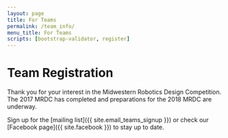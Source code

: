 ```yaml
---
layout: page
title: For Teams
permalink: /team_info/
menu_title: For Teams
scripts: [bootstrap-validator, register]
---
```


# Team Registration

Thank you for your interest in the Midwestern Robotics Design Competition. The 2017 MRDC has completed and preparations for the 2018 MRDC are underway. 

Sign up for the [mailing list]({{ site.email_teams_signup }}) or check our [Facebook page]({{ site.facebook }}) to stay up to date.

<!-- Uncomment the below block when registration is open and change the dates/info as appropriate. -->

<!--
Thank you for your interest in the Midwestern Robotics Design Competition (MRDC).
The deadline for registration is January 18th, 2017. Please note that the $100
deposit check, made payable to the Midwestern Robotics Design Competition,
is required in order for your registration to be completed.  The check must be
received by the January 18th deadline. The check is returned to you if you
attend the competition.  See the registration form for details.

In order to enter, please complete the registration form below.

Please fill out the form completely. T-shirts will be assigned based upon
choices submitted here.  Course information is already available.  We post
information in three locations, one of which is under the News tab above.
You can also check our [Facebook page]({{ site.facebook }}) or join the
[mailing list]({{ site.email_teams_signup }}) to keep up to date.

# Registration Form

<form data-toggle="validator" role="form" action="{{ site.baseurl }}/register_submit.php" method="post">
  <div class="well">
    <legend>Team Information</legend>
    <div class="form-group form-row-group">
      <label for="inputTeamName" class="control-label">Team Name</label>
      <div class="row">
        <div class="form-group col-sm-8">
          <input type="text" class="form-control" id="inputTeamName" name="TeamName" placeholder="Full Name" required>
        </div>
        <div class="form-group col-sm-4">
          <input type="text" class="form-control" id="inputTeamAbbr" name="TeamAbbr" placeholder="Acronym">
        </div>
      </div>
    </div>
    <div class="form-group">
      <label for="inputTeamSchool" class="control-label">School</label>
      <input type="text" class="form-control" id="inputTeamSchool" name="TeamSchool" placeholder="" required>
    </div>
    <div class="form-group">
      <label for="inputTeamEmail" class="control-label">Contact Email</label>
      <input type="email" class="form-control" id="inputTeamEmail" name="TeamEmail" placeholder="" data-error="Please enter a valid email address" required>
      <div class="help-block with-errors"></div>
    </div>
  </div>
  <div class="well">
    <legend>Team Members</legend>
    <p>Your team may have as many people as you like, but only the team captain and five official members listed here will be allowed in the pit area during the competition.</p>
    {% assign sizes = 'S,M,L,XL,XXL' | split: ',' %}
    {% for i in (1..6) %}
      <div class="form-group">
        <label class="control-label">
          {% if i == 1 %}
            Team Captain
          {% else %}
            Team Member {{i}}
          {% endif %}
        </label>
        <input type="text" class="form-control collapse-control" name="Member{{i}}Name" placeholder="Name" {% if i == 1 %}required{% endif %}>
      </div>
      <div>
        <div class="form-group">
          <input type="email" class="form-control" name="Member{{i}}Email" placeholder="Email" data-error="Please enter a valid email address">
          <div class="help-block with-errors"></div>
        </div>
        <div class="form-group">
          <input type="tel" class="form-control" name="Member{{i}}Phone" placeholder="Phone Number" data-error="Please enter a valid phone number" pattern="([^0-9]*[0-9]){10}.*">
          <div class="help-block with-errors"></div>
        </div>
        <div class="form-group">
          <span class="control-label">T-shirt size: </span>
          <div class="btn-group" data-toggle="buttons">
            {% for size in sizes %}
              <label class="btn btn-sm btn-default">
                <input type="radio" name="Member{{i}}Size" value="{{size}}">{{size}}
              </label>
            {% endfor %}  
          </div>
          <div class="help-block with-errors"></div>
        </div>
      </div>
    {% endfor %}
    <p>You may optionally register a faculty/corporate sponsor or a parent.  The sponsor will be allowed in the pit area during the competition, but will not be allowed to help with the robot.</p>
    <div class="form-group">
        <label class="control-label">Sponsor</label>
        <input type="text" class="form-control collapse-control" name="SponsorName" placeholder="Name">
      </div>
      <div>
        <div class="form-group">
          <input type="email" class="form-control" name="SponsorEmail" placeholder="Email" data-error="Please enter a valid email address">
          <div class="help-block with-errors"></div>
        </div>
        <div class="form-group">
          <input type="tel" class="form-control" name="SponsorPhone" placeholder="Phone Number" data-error="Please enter a valid phone number" pattern="([^0-9]*[0-9]){10}.*">
          <div class="help-block with-errors"></div>
        </div>
        <div class="form-group">
          <span class="control-label">T-shirt size: </span>
          <div class="btn-group" data-toggle="buttons">
            {% for size in sizes %}
              <label class="btn btn-sm btn-default">
                <input type="radio" name="SponsorSize" value="{{size}}">{{size}}
              </label>
            {% endfor %}  
          </div>
          <div class="help-block with-errors"></div>
        </div>
      </div>
  </div> 
  <div class="well">  
    <legend>Rules and Legal Acceptance</legend>
    <p>
      Prior to continuing, please familiarize yourself and your team with the competition's rules, located on the <a href="{{ site.google_drive }}">the public Google Drive</a>.
    </p>
    <div class="form-group">
      <div class="checkbox">
        <label>
          <input type="checkbox" name="RulesAccept" data-error="Required" required>
          Our team has read, accepted, and will abide by the competition's rules.
        </label>
        <div class="help-block with-errors"></div>
      </div>
    </div>
    <div class="form-group">
      <div class="checkbox">
        <label>
          <input type="checkbox" name="ModifyAccept" data-error="Required" required>
          Our team acknowledges that the MRDC Committee and MRDC's corporate sponsor(s) can, at any time, modify the rules and have the final authority regarding competition decisions.
        </label>
        <div class="help-block with-errors"></div>
      </div>
    </div>
    <div class="form-group">
      <div class="checkbox">
        <label>
          <input type="checkbox" name="PhotoAccept" data-error="Required" required>
          Our team grants the MRDC Committee and our corporate sponsors the ability to photograph, record, and publicize our actions and robot.
        </label>
        <div class="help-block with-errors"></div>
      </div>
    </div>
    <legend>Deposit Check</legend>
    <p>
      Your team will not be officially registered until you send a check for
      $100 payable to the "Midwestern Robotics Design Competition" to the MRDC Committee at:
    </p>
    <address>
      <strong>ATTN: MRDC Director</strong><br>
      103C Engineering Hall<br>
      1308 West Green Street<br>
      Urbana, IL 61801<br>
    </address>
    <p>
      This check is not a fee, and only be cashed if your team does not attend
      the competition or causes damage to the competition venue.  Otherwise
      the check will be returned to you.
    </p>
    <p>
      Please submit <a href="https://drive.google.com/file/d/0B0VNJlWZGkwNR1c4WUJIR3l4LW8/view?usp=sharing">this deposit form</a> along with your check.
    </p>
    <div class="form-group">
      <div class="checkbox">
        <label>
          <input type="checkbox" name="CheckAccept" data-error="Required" required>
          Our team has read and accepts the above registration check notice.
        </label>
        <div class="help-block with-errors"></div>
      </div>
    </div>
  </div>
  <div class="form-group text-center">
    <button type="submit" class="btn btn-lg btn-primary">Submit</button>
  </div>
</form> 
-->
